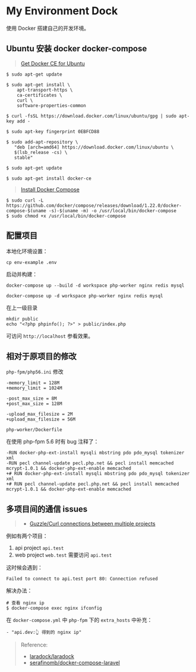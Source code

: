 # My Environment Dock

使用 Docker 搭建自己的开发环境。

## Ubuntu 安装 docker docker-compose

> [Get Docker CE for Ubuntu](https://docs.docker.com/install/linux/docker-ce/ubuntu/)

```
$ sudo apt-get update

$ sudo apt-get install \
    apt-transport-https \
    ca-certificates \
    curl \
    software-properties-common

$ curl -fsSL https://download.docker.com/linux/ubuntu/gpg | sudo apt-key add -

$ sudo apt-key fingerprint 0EBFCD88

$ sudo add-apt-repository \
   "deb [arch=amd64] https://download.docker.com/linux/ubuntu \
   $(lsb_release -cs) \
   stable"

$ sudo apt-get update

$ sudo apt-get install docker-ce
```

> [Install Docker Compose](https://docs.docker.com/compose/install/)

```
$ sudo curl -L https://github.com/docker/compose/releases/download/1.22.0/docker-compose-$(uname -s)-$(uname -m) -o /usr/local/bin/docker-compose
$ sudo chmod +x /usr/local/bin/docker-compose
```

## 配置项目

本地化环境设置：

```
cp env-example .env
```

启动并构建：

```
docker-compose up --build -d workspace php-worker nginx redis mysql

docker-compose up -d workspace php-worker nginx redis mysql
```

在上一级目录

```
mkdir public
echo "<?php phpinfo(); ?>" > public/index.php
```

可访问 `http://localhost` 参看效果。

## 相对于原项目的修改

`php-fpm/php56.ini` 修改

```
-memory_limit = 128M
+memory_limit = 1024M

-post_max_size = 8M
+post_max_size = 128M

-upload_max_filesize = 2M
+upload_max_filesize = 56M
```

`php-worker/Dockerfile`

在使用 php-fpm 5.6 时有 bug 注释了：

```
-RUN docker-php-ext-install mysqli mbstring pdo pdo_mysql tokenizer xml
-RUN pecl channel-update pecl.php.net && pecl install memcached mcrypt-1.0.1 && docker-php-ext-enable memcached
+# RUN docker-php-ext-install mysqli mbstring pdo pdo_mysql tokenizer xml
+# RUN pecl channel-update pecl.php.net && pecl install memcached mcrypt-1.0.1 && docker-php-ext-enable memcached
```

## 多项目间的通信 issues

> - [Guzzle/Curl connections between multiple projects](https://github.com/laradock/laradock/issues/435)

例如有两个项目：

1. api project `api.test`
2. web project `web.test` 需要访问 `api.test`

这时候会遇到：

```
Failed to connect to api.test port 80: Connection refused
```

解决办法：

```
# 查看 nginx ip
$ docker-compose exec nginx ifconfig
```

在 `docker-compose.yml` 中 `php-fpm` 下的 `extra_hosts` 中补充：

```
- "api.dev:👆 得到的 nginx ip"
```

> Reference:
> - [laradock/laradock](https://github.com/laradock/laradock)
> - [serafinomb/docker-compose-laravel](https://github.com/serafinomb/docker-compose-laravel)
